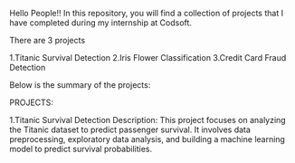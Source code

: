 Hello People!! In this repository, you will find a collection of projects that I have completed during my internship at Codsoft.

There are 3 projects

1.Titanic Survival Detection
2.Iris Flower Classification
3.Credit Card Fraud Detection

Below is the summary of the projects:

PROJECTS:

1.Titanic Survival Detection Description: This project focuses on analyzing the Titanic dataset to predict passenger survival. It involves data preprocessing, exploratory data analysis, and building a machine learning model to predict survival probabilities.
